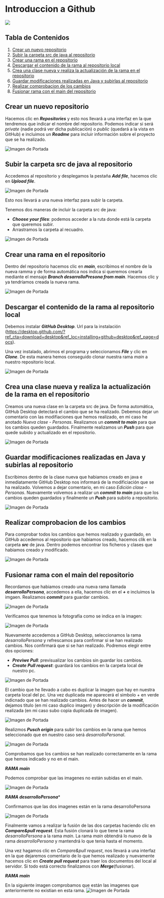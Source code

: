 
# Introduccion a Github 
![](https://cdn.icon-icons.com/icons2/844/PNG/512/Github_icon-icons.com_67091.png)

## Tabla de Contenidos

1. [Crear un nuevo repositorio](#crear-un-nuevo-repositorio)
2. [Subir la carpeta src de java al repositorio](#subir-la-carpeta-src-de-java-al-repositorio)
3. [Crear una rama en el repositorio](#crear-una-rama-en-el-repositorio)
4. [Descargar el contenido de la rama al repositorio local](#descargar-el-contenido-de-la-rama-al-repositorio-local)
5. [Crea una clase nueva y realiza la actualización de la rama en el repositorio](#crea-una-clase-nueva-y-realiza-la-actualización-de-la-rama-en-el-repositorio)
6. [Guardar modificaciones realizadas en Java y subirlas al repositorio](#guardar-modificaciones-realizadas-en-java-y-subirlas-al-repositorio)
7. [Realizar comprobacion de los cambios](Realizar-comprobacion-de-los-cambios)
8. [Fusionar rama con el main del repositorio](#fusionar-rama-con-el-main-del-repositorio)

## Crear un nuevo repositorio

Hacemos clic en ***Repositories*** y esto nos llevará a una interfaz en la que tendremos que indicar el nombre del repositorio.
Podemos indicar si será *private* (nadie podrá ver dicha publicación) o *public* (quedará a la vista en GitHub) e incluimos un ***Readme*** para incluir información sobre el proyecto que se ha realizado.


![Imagen de Portada](imagenes/Imagen1.png)

## Subir la carpeta src de java al repositorio

Accedemos al repositorio y desplegamos la pestaña ***Add file***, hacemos clic en ***Upload file***.

![Imagen de Portada](imagenes/Imagen2.png)

Esto nos llevará a una nueva interfaz para subir la carpeta.

Tenemos dos maneras de incluir la carpeta src de java:
  - ***Choose your files***: podemos acceder a la ruta donde está la carpeta que queremos subir.
  - Arrastramos la carpeta al recuadro.

![Imagen de Portada](imagenes/nueva.jpg)


## Crear una rama en el repositorio

Dentro del repositorio hacemos clic en ***main***, escribimos el nombre de la nueva ramma y de forma automática nos indica si queremos crearla mediante el mensaje ***Branch desarrolloPresona from main***. Hacemos clic y ya tendríamos creada la nueva rama.

![Imagen de Portada](imagenes/Imagen3.png)

## Descargar el contenido de la rama al repositorio local

Debemos instalar ***GitHub Desktop***. Url para la instalación (https://desktop.github.com/?ref_cta=download+desktop&ref_loc=installing+github+desktop&ref_page=docs).

Una vez instalado, abrimos el programa y seleccionamos ***File*** y clic en ***Clone***. De esta manera hemos conseguido clonar nuestra rama *main* a nuestro repositorio local.

![Imagen de Portada](imagenes/Imagen4.png)

## Crea una clase nueva y realiza la actualización de la rama en el repositorio

Creamos una nueva clase en la carpeta src de java.
De forma automática, GitHub Desktop detectará el cambio que se ha realizado.
Debemos dejar un comentario con las modifiaciones que hemos realizado, en mi caso he anotado *Nueva clase - Personas*.
Realizamos un ***commit to main*** para que los cambios queden guardados.
Finalmente realizamos un ***Push*** para que quede subido y actualizado en el repositorio.

![Imagen de Portada](imagenes/Imagen5.png)

## Guardar modificaciones realizadas en Java y subirlas al repositorio

Escribimos dentro de la clase nueva que habiamos creado en java e inmediatamente GitHub Desktop nos informará de la modificiación que se ha realizado.
Volvemos a dejar comentario, en mi caso *Edición clase - Personas*.
Nuevamente volvemos a realizar un ***commit to main*** para que los cambios queden guardados y finalmente un ***Push*** para subirlo a repositorio.

![Imagen de Portada](imagenes/Imagen6.png)

## Realizar comprobacion de los cambios

Para comprobar todos los cambios que hemos realizado y guardado, en GitHub accedemos al repositorio que habiamos creado, hacemos clik en la carpeta ***src*** de java.
Dentro podemos encontrar los ficheros y clases que habiamos creado y modificado.

![Imagen de Portada](imagenes/Imagen7.png)

## Fusionar rama con el main del repositorio

Recordamos que habiamos creado una nueva rama llamada ***desarrolloPersona***, accedemos a ella, hacemos clic en el ***+*** e incluimos la imgaen.
Realizamos ***commit*** para guardar cambios.

![Imagen de Portada](imagenes/Imagen8.png)

Verificamos que tenemos la fotografía como se indica en la imagen:

![Imagen de Portada](imagenes/Imagen9.png)

Nuevamente accedemos a GitHub Desktop, seleccionamos la rama *desarrolloPersona* y refrescamos para confirmar si se han realizado cambios. Nos confirmará que si se han realizado.
Podremos elegir entre dos opciones:
  - ***Previwe Pull***: previsualizar los cambios sin guardar los cambios.
  - ***Create Pull request***: guardará los cambios en la carpeta local de nuestro pc.

![Imagen de Portada](imagenes/Imagen10.png)

El cambio que he llevado a cabo es duplicar la imagen que hay en nuestra carpeta local del pc. 
Una vez duplicada me aparecerá el simbolo + en verde indicnado que se han realizado cambios.
Antes de hacer un ***commit***, dejamos titulo (en mi caso duplico imagen) y descripción de la modificación realizada (en mi caso subo copia duplicada de imagen).

![Imagen de Portada](imagenes/Imagen11.png)

Realizmos ***Pusch origin*** para subir los cambios en la rama que hemos seleccionado que en nuestro caso será *desarrolloPersonal*.

![Imagen de Portada](imagenes/Imagen12.png)

Comprobamos que los cambios se han realizado correctamente en la rama que hemos indicado y no en el main.

***RAMA main***

Podemos comprobar que las imagenes no están subidas en el main.

![Imagen de Portada](imagenes/Imagen13.png)

***RAMA desarrolloPersona****

Confirmamos que las dos imagenes están en la rama desarrolloPersona

![Imagen de Portada](imagenes/Imagen14.png)

Finalmente vamos a realizar la fusión de las dos carpetas haciendo clic en ***Compare&pull request***.
Esta fusión clonará lo que tiene la rama *desarrolloPersona* a la rama *main*.
La rama *main* obtendrá lo nuevo de la rama *desarrolloPersona* y mantendrá lo que tenía hasta el momento.

Una vez hagamos clic en *Compare&pull request*, nos llevará a una interfaz en la que dejaremos comentario de lo que hemos realizado y nuevamente hacemos clic en ***Create pull request*** para traer los documentos del local al servidor.
Si todo está correcto finalizamos con ***Merge***(fusionar).

***RAMA main***

En la siguiente imagen comprobamos que están las imagenes que anteriormente no existian en esta rama.
![Imagen de Portada](imagenes/Imagen15.png)
